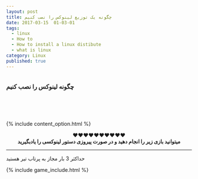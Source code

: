 ```yaml
---
layout: post
title: چگونه یک توزیع لینوکس را نصب کنیم
date: 2017-03-15  01-03-01
tags:
  - linux
  - How to
  - How to install a linux distibute
  - what is linux
category: Linux
published: true
---
```


<center><p></p></center>
<img src="{{ site.url }}/assets/img/how-to-install-a-linux-distro/linux-logo.jpg" alt="">

### چگونه لینوکس را نصب کنیم 

<center>
	<b></b>
	<br>
	<div class="video">
		<div id="14920181636426942"><script type="text/JavaScript" src="https://www.aparat.com/embed/E8L43?data[rnddiv]=14920181636426942&data[responsive]=yes"></script></div>
	</div>
	<br><br>

</center>

{% include content_option.html %}


<center>♥♥♥♥♥♥♥♥♥♥
<br><b>میتوانید بازی زیر را انجام دهید و در صورت پیروزی دستور لینوکسی را یادبگیرید</b><br>
</center>
<hr>
<p><span>حداکثر 3 بار مجاز به پرتاب تیر هستید</span></p>

<!---
{% highlight javascript %}
use admin
db.createUser{
	user: "bonitao",
	pwd: "2016bonitao",
	roles: [{role: "userAdminAnyDatabase", db: "admin"}]
}
{% endhighlight %}
-->

{% include game_include.html %}
